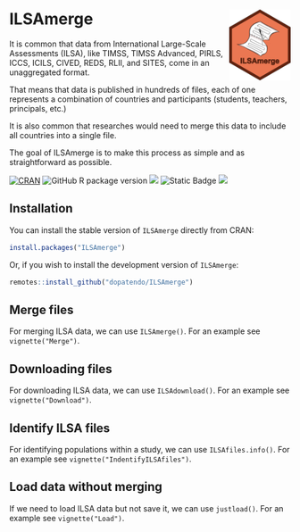 
<!-- README.md is generated from README.Rmd. Please edit that file -->

# ILSAmerge <img src="man/figures/logo.png" align="right" height="127" alt="" />

It is common that data from International Large-Scale Assessments
(ILSA), like TIMSS, TIMSS Advanced, PIRLS, ICCS, ICILS, CIVED, REDS,
RLII, and SITES, come in an unaggregated format.

That means that data is published in hundreds of files, each of one
represents a combination of countries and participants (students,
teachers, principals, etc.)

It is also common that researches would need to merge this data to
include all countries into a single file.

The goal of ILSAmerge is to make this process as simple and as
straightforward as possible.

<!-- badges: start -->

[![CRAN](https://www.r-pkg.org/badges/version/RcppParallel)](https://cran.r-project.org/package=RcppParallel)
![GitHub R package
version](https://img.shields.io/github/r-package/v/dopatendo/ILSAmerge)
[![](https://img.shields.io/badge/lifecycle-stable-brightgreen.svg)](https://lifecycle.r-lib.org/articles/stages.html#stable)
![Static
Badge](https://img.shields.io/badge/dependencies-haven-brightgreen)
[![](https://img.shields.io/badge/doi-10.32614/CRAN.package.ILSAmerge-green.svg)](https://doi.org/10.32614/CRAN.package.ILSAmerge)
<!-- ![![](http://cranlogs.r-pkg.org/badges/grand-total/ILSAmerge?color=blue)](https://cran.r-project.org/package=ILSAmerge)-->
<!-- badges: end -->

## Installation

You can install the stable version of `ILSAmerge` directly from CRAN:

``` r
install.packages("ILSAmerge")
```

Or, if you wish to install the development version of `ILSAmerge`:

``` r
remotes::install_github("dopatendo/ILSAmerge")
```

## Merge files

For merging ILSA data, we can use `ILSAmerge()`. For an example see
`vignette("Merge")`.

## Downloading files

For downloading ILSA data, we can use `ILSAdownload()`. For an example
see `vignette("Download")`.

## Identify ILSA files

For identifying populations within a study, we can use
`ILSAfiles.info()`. For an example see `vignette("IndentifyILSAfiles")`.

## Load data without merging

If we need to load ILSA data but not save it, we can use `justload()`.
For an example see `vignette("Load")`.
